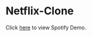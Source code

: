 # Netflix-Clone

Click [here](https://github.com/SurajSG23/Netflix-Clone/issues/1#issue-2468302164) to view Spotify Demo.
